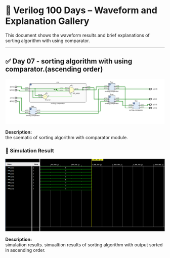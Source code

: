 
# 📘 Verilog 100 Days – Waveform and Explanation Gallery

This document shows the waveform results and brief explanations of sorting algorithm with using comparator.

---

## ✅ Day 07 - sorting algorithm with using comparator.(ascending order)

 

![sorting algorithm with using comparator](./images/sort_schematic.png)

**Description:**  
  the scematic of sorting algorithm with comparator module.



### 🔬 Simulation Result

![simulation wave form](./images/sort_sim.png)

**Description:**  
simulation results.
simualtion results of  sorting algorithm with output sorted in ascending order.
